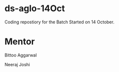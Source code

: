 # ds-aglo-14Oct
Coding repostiory for the Batch Started on 14 October.


# Mentor
Bittoo Aggarwal

Neeraj Joshi
